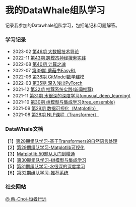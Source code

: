 # 我的DataWhale组队学习

记录我参加的Datawhale组队学习，包括笔记和习题解答。

### 学习记录
- 2023-02 [第46期 大数据技术导论](https://github.com/datawhalechina/juicy-bigdata)
- 2022-11 [第43期 跨模态神经搜索实践](datawhale-team/docs/vced_43/README.md)
- 2022-08 [第40期 计算之魂](datawhale-team/docs/The_soul_of_a_calculation_40/README.md)
- 2022-07 [第39期 蘑菇书EasyRL](docs/easy-rl_39/README.md)
- 2022-06 [第38期 GitModel数学建模](docs/gitModeling_37/README.md)
- 2022-03 [第35期 深入浅出PyTorch](docs/thorough_pytorch/README.md)
- 2021-12 [第32期 推荐系统实践(新闻推荐)](docs/fun-rec_32/README.md)
- 2021-11 [第31期 水很深的深度学习(unusual_deep_learning)](docs/unusual_deep_learning_31/README.md)
- 2021-10 [第30期 树模型与集成学习(tree_ensemble)](docs/tree_ensemble_30/README.md)
- 2021-09 [第29期 数据可视化（Matplotlib）](/datawhale-team/docs/fantastic-matplotlib_29/README)
- 2021-08 [第28期 NLP课程（Transformer）](/datawhale-team/docs/transformers_NLP_28/README)

### DataWhale文档

【1】[第28期组队学习-基于Transformers的自然语言处理](https://github.com/datawhalechina/learn-nlp-with-transformers)    
【2】[第29期组队学习-Matplotlib可视化](https://github.com/datawhalechina/fantastic-matplotlib)  
【3】[Matplotlib 50题从入门到精通](https://www.heywhale.com/mw/notebook/5ec2336f693a730037a4415c)  
【4】[第30期组队学习-树模型与集成学习](https://datawhalechina.github.io/machine-learning-toy-code/)  
【5】[第31期组队学习-水很深的深度学习](https://datawhalechina.github.io/unusual-deep-learning)  
【6】[第32期组队学习-推荐系统](https://github.com/datawhalechina/fun-rec)  

### 社交网站

[@ 蔡-Choi-恒者行远](https://github.com/caioo0)
